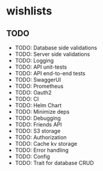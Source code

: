 # wishlists

## TODO

- TODO: Database side validations
- TODO: Server side validations
- TODO: Logging
- TODO: API unit-tests
- TODO: API end-to-end tests
- TODO: SwaggerUI
- TODO: Prometheus
- TODO: Oauth2
- TODO: CI
- TODO: Helm Chart
- TODO: Minimize deps
- TODO: Debugging
- TODO: Friends API
- TODO: S3 storage
- TODO: Authorization
- TODO: Cache kv storage
- TODO: Error handling
- TODO: Config
- TODO: Trait for database CRUD

